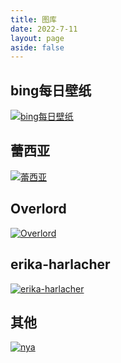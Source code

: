 ```yaml
---
title: 图库
date: 2022-7-11
layout: page
aside: false
---
```


## bing每日壁纸
[![bing每日壁纸](https://dailybing.com/api/v1 "bing每日壁纸")](/gallery/bing)
## 蕾西亚
[![蕾西亚](https://upload-bbs.miyoushe.com/upload/2023/02/04/283684029/a025b2099e51d331058acd189920b953_4962541124273897419.jpg "蕾西亚插画")](/gallery/beatless)

## Overlord
[![Overlord](https://kjimg10.360buyimg.com/ott/jfs/t1/76414/18/23107/38811/63ddc49cF0f4b3660/48a749b8ab5872b6.jpg "Overlord插画")](/gallery/overlord)

## erika-harlacher
<p><a href="/gallery/erika-harlacher"><img src="https://i0.hdslb.com/bfs/album/59af6572e5ea374e434a0d0cbb78c5a83e159939.jpg" referrerPolicy="no-referrer"alt="erika-harlacher" title="erika-harlacher"></a></p>



## 其他
[![nya](https://nsso.eu.org/Wallpaper/nya/17699ec4-dae8-4ae1-96bb-d101ad58b783.jpeg "nya")](/gallery/nya)